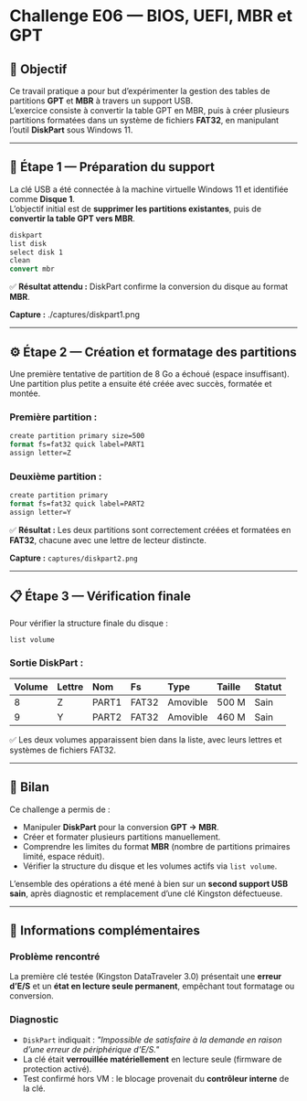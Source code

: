 # Challenge E06 — BIOS, UEFI, MBR et GPT

## 🎯 Objectif
Ce travail pratique a pour but d’expérimenter la gestion des tables de partitions **GPT** et **MBR** à travers un support USB.  
L’exercice consiste à convertir la table GPT en MBR, puis à créer plusieurs partitions formatées dans un système de fichiers **FAT32**, en manipulant l’outil **DiskPart** sous Windows 11.

---

## 🧩 Étape 1 — Préparation du support

La clé USB a été connectée à la machine virtuelle Windows 11 et identifiée comme **Disque 1**.  
L’objectif initial est de **supprimer les partitions existantes**, puis de **convertir la table GPT vers MBR**.

```cmd
diskpart
list disk
select disk 1
clean
convert mbr
````

✅ **Résultat attendu :**
DiskPart confirme la conversion du disque au format **MBR**.

**Capture :**
./captures/diskpart1.png

---

## ⚙️ Étape 2 — Création et formatage des partitions

Une première tentative de partition de 8 Go a échoué (espace insuffisant).
Une partition plus petite a ensuite été créée avec succès, formatée et montée.

### Première partition :

```cmd
create partition primary size=500
format fs=fat32 quick label=PART1
assign letter=Z
```

### Deuxième partition :

```cmd
create partition primary
format fs=fat32 quick label=PART2
assign letter=Y
```

✅ **Résultat :**
Les deux partitions sont correctement créées et formatées en **FAT32**, chacune avec une lettre de lecteur distincte.

**Capture :**
`captures/diskpart2.png`

---

## 📋 Étape 3 — Vérification finale

Pour vérifier la structure finale du disque :

```cmd
list volume
```

### Sortie DiskPart :

| Volume | Lettre | Nom   | Fs    | Type     | Taille | Statut |
| :----- | :----- | :---- | :---- | :------- | :----- | :----- |
| 8      | Z      | PART1 | FAT32 | Amovible | 500 M  | Sain   |
| 9      | Y      | PART2 | FAT32 | Amovible | 460 M  | Sain   |

✅ Les deux volumes apparaissent bien dans la liste, avec leurs lettres et systèmes de fichiers FAT32.

---

## 🧠 Bilan

Ce challenge a permis de :

* Manipuler **DiskPart** pour la conversion **GPT → MBR**.
* Créer et formater plusieurs partitions manuellement.
* Comprendre les limites du format **MBR** (nombre de partitions primaires limité, espace réduit).
* Vérifier la structure du disque et les volumes actifs via `list volume`.

L’ensemble des opérations a été mené à bien sur un **second support USB sain**, après diagnostic et remplacement d’une clé Kingston défectueuse.

---

## 🧰 Informations complémentaires

### Problème rencontré

La première clé testée (Kingston DataTraveler 3.0) présentait une **erreur d’E/S** et un **état en lecture seule permanent**, empêchant tout formatage ou conversion.

### Diagnostic

* `DiskPart` indiquait : *"Impossible de satisfaire à la demande en raison d’une erreur de périphérique d’E/S."*
* La clé était **verrouillée matériellement** en lecture seule (firmware de protection activé).
* Test confirmé hors VM : le blocage provenait du **contrôleur interne** de la clé.


